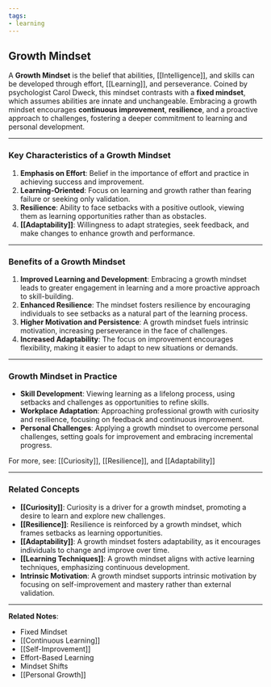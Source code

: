 ```yaml
---
tags:
- learning
---
```


## Growth Mindset

A **Growth Mindset** is the belief that abilities, [[Intelligence]], and skills can be developed through effort, [[Learning]], and perseverance. Coined by psychologist Carol Dweck, this mindset contrasts with a **fixed mindset**, which assumes abilities are innate and unchangeable. Embracing a growth mindset encourages **continuous improvement**, **resilience**, and a proactive approach to challenges, fostering a deeper commitment to learning and personal development.

---

### Key Characteristics of a Growth Mindset

1. **Emphasis on Effort**: Belief in the importance of effort and practice in achieving success and improvement.
2. **Learning-Oriented**: Focus on learning and growth rather than fearing failure or seeking only validation.
3. **Resilience**: Ability to face setbacks with a positive outlook, viewing them as learning opportunities rather than as obstacles.
4. **[[Adaptability]]**: Willingness to adapt strategies, seek feedback, and make changes to enhance growth and performance.

---

### Benefits of a Growth Mindset

1. **Improved Learning and Development**: Embracing a growth mindset leads to greater engagement in learning and a more proactive approach to skill-building.
2. **Enhanced Resilience**: The mindset fosters resilience by encouraging individuals to see setbacks as a natural part of the learning process.
3. **Higher Motivation and Persistence**: A growth mindset fuels intrinsic motivation, increasing perseverance in the face of challenges.
4. **Increased Adaptability**: The focus on improvement encourages flexibility, making it easier to adapt to new situations or demands.

---

### Growth Mindset in Practice

- **Skill Development**: Viewing learning as a lifelong process, using setbacks and challenges as opportunities to refine skills.
- **Workplace Adaptation**: Approaching professional growth with curiosity and resilience, focusing on feedback and continuous improvement.
- **Personal Challenges**: Applying a growth mindset to overcome personal challenges, setting goals for improvement and embracing incremental progress.

For more, see: [[Curiosity]], [[Resilience]], and [[Adaptability]]

---

### Related Concepts

- **[[Curiosity]]**: Curiosity is a driver for a growth mindset, promoting a desire to learn and explore new challenges.
- **[[Resilience]]**: Resilience is reinforced by a growth mindset, which frames setbacks as learning opportunities.
- **[[Adaptability]]**: A growth mindset fosters adaptability, as it encourages individuals to change and improve over time.
- **[[Learning Techniques]]**: A growth mindset aligns with active learning techniques, emphasizing continuous development.
- **Intrinsic Motivation**: A growth mindset supports intrinsic motivation by focusing on self-improvement and mastery rather than external validation.

---

**Related Notes**:
- Fixed Mindset
- [[Continuous Learning]]
- [[Self-Improvement]]
- Effort-Based Learning
- Mindset Shifts
- [[Personal Growth]]
